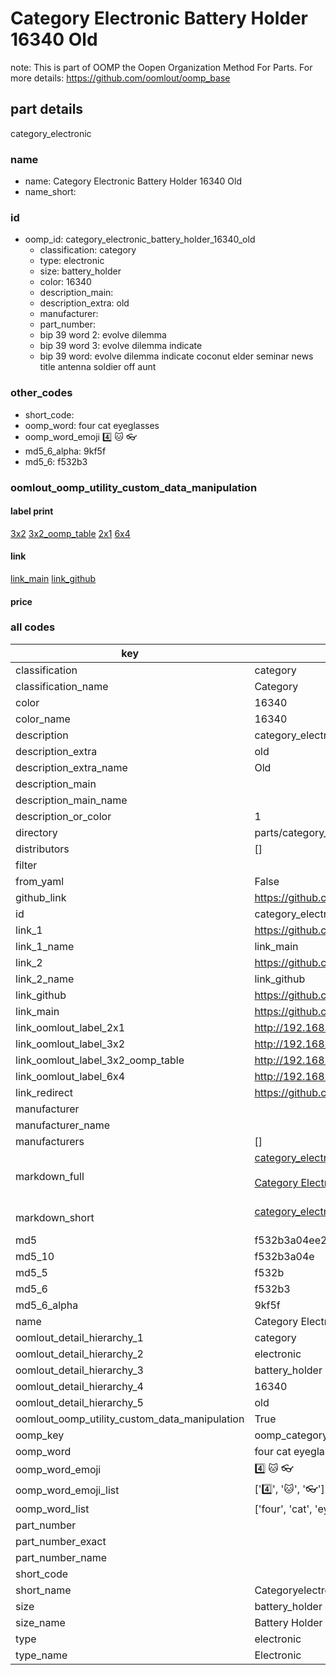 # Category Electronic Battery Holder 16340 Old  

note: This is part of OOMP the Oopen Organization Method For Parts. For more details: https://github.com/oomlout/oomp_base

##  part details
  



category_electronic



### name
* name: Category Electronic Battery Holder 16340 Old
* name_short: 
### id
* oomp_id: category_electronic_battery_holder_16340_old
  * classification: category
  * type: electronic
  * size: battery_holder
  * color: 16340
  * description_main: 
  * description_extra: old
  * manufacturer: 
  * part_number: 
  * bip 39 word 2: evolve dilemma
  * bip 39 word 3: evolve dilemma indicate
  * bip 39 word: evolve dilemma indicate coconut elder seminar news title antenna soldier off aunt

### other_codes
* short_code: 
* oomp_word: four cat eyeglasses
* oomp_word_emoji :four: :cat: :eyeglasses:
* md5_6_alpha: 9kf5f
* md5_6: f532b3






### oomlout_oomp_utility_custom_data_manipulation
#### label print
[3x2](http://192.168.1.245:1112/?label=oomp%209kf5f)
[3x2_oomp_table](http://192.168.1.108:1112/?label=oomp%209kf5f)
[2x1](http://192.168.1.242:1112/?label=oomp%209kf5f)
[6x4](http://192.168.1.55:1112/?label=oomp%209kf5f)    

#### link

[link_main](https://github.com/oomlout/oomlout_oomp_version_1_messy/tree/main/parts/category_electronic_battery_holder_16340_old) [link_github](https://github.com/oomlout/oomlout_oomp_version_1_messy/tree/main/parts/category_electronic_battery_holder_16340_old)                             

#### price







### all codes 
| key | value |  
| --- | --- |  
| classification | category |  
| classification_name | Category |  
| color | 16340 |  
| color_name | 16340 |  
| description | category_electronic |  
| description_extra | old |  
| description_extra_name | Old |  
| description_main |  |  
| description_main_name |  |  
| description_or_color | 1  |  
| directory | parts/category_electronic_battery_holder_16340_old |  
| distributors | [] |  
| filter |  |  
| from_yaml | False |  
| github_link | https://github.com/oomlout/oomlout_oomp_part_src/tree/main/parts/category_electronic_battery_holder_16340_old |  
| id | category_electronic_battery_holder_16340_old |  
| link_1 | https://github.com/oomlout/oomlout_oomp_version_1_messy/tree/main/parts/category_electronic_battery_holder_16340_old |  
| link_1_name | link_main |  
| link_2 | https://github.com/oomlout/oomlout_oomp_version_1_messy/tree/main/parts/category_electronic_battery_holder_16340_old |  
| link_2_name | link_github |  
| link_github | https://github.com/oomlout/oomlout_oomp_version_1_messy/tree/main/parts/category_electronic_battery_holder_16340_old |  
| link_main | https://github.com/oomlout/oomlout_oomp_version_1_messy/tree/main/parts/category_electronic_battery_holder_16340_old |  
| link_oomlout_label_2x1 | http://192.168.1.242:1112/?label=oomp%209kf5f |  
| link_oomlout_label_3x2 | http://192.168.1.245:1112/?label=oomp%209kf5f |  
| link_oomlout_label_3x2_oomp_table | http://192.168.1.108:1112/?label=oomp%209kf5f |  
| link_oomlout_label_6x4 | http://192.168.1.55:1112/?label=oomp%209kf5f |  
| link_redirect | https://github.com/oomlout/oomlout_oomp_version_1_messy/tree/main/parts/category_electronic_battery_holder_16340_old |  
| manufacturer |  |  
| manufacturer_name |  |  
| manufacturers | [] |  
| markdown_full | [category_electronic_battery_holder_16340_old](none)<br>[](none)<br>[Category Electronic Battery Holder 16340 Old](none)<br><br> |  
| markdown_short | [category_electronic_battery_holder_16340_old](none)<br><br> |  
| md5 | f532b3a04ee2f2a70e23a2cee5cf8a71 |  
| md5_10 | f532b3a04e |  
| md5_5 | f532b |  
| md5_6 | f532b3 |  
| md5_6_alpha | 9kf5f |  
| name | Category Electronic Battery Holder 16340 Old |  
| oomlout_detail_hierarchy_1 | category |  
| oomlout_detail_hierarchy_2 | electronic |  
| oomlout_detail_hierarchy_3 | battery_holder |  
| oomlout_detail_hierarchy_4 | 16340 |  
| oomlout_detail_hierarchy_5 | old |  
| oomlout_oomp_utility_custom_data_manipulation | True |  
| oomp_key | oomp_category_electronic_battery_holder_16340_old |  
| oomp_word | four cat eyeglasses |  
| oomp_word_emoji | :four: :cat: :eyeglasses: |  
| oomp_word_emoji_list | [':four:', ':cat:', ':eyeglasses:'] |  
| oomp_word_list | ['four', 'cat', 'eyeglasses'] |  
| part_number |  |  
| part_number_exact |  |  
| part_number_name |  |  
| short_code |  |  
| short_name | Categoryelectronic |  
| size | battery_holder |  
| size_name | Battery Holder |  
| type | electronic |  
| type_name | Electronic |  
